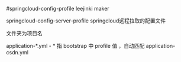 #springcloud-config-profile
leejinki maker

springcloud-config-server-profile springcloud远程拉取的配置文件

文件夹为项目名


application-*.yml - * 指 bootstrap 中 profile 值 ，自动匹配
application-csdn.yml